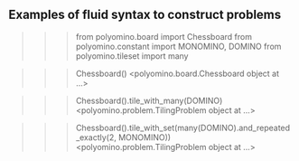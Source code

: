 ## Examples of fluid syntax to construct problems

>>> from polyomino.board import Chessboard
>>> from polyomino.constant import MONOMINO, DOMINO
>>> from polyomino.tileset import many

>>> Chessboard()
<polyomino.board.Chessboard object at ...>

>>> Chessboard().tile_with_many(DOMINO)
<polyomino.problem.TilingProblem object at ...>

>>> Chessboard().tile_with_set(many(DOMINO).and_repeated_exactly(2, MONOMINO))
<polyomino.problem.TilingProblem object at ...>
